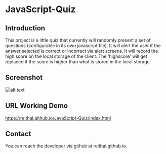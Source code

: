 # JavaScript-Quiz

## Introduction

This project is a little quiz that currently will randomly present a set of questions (configurable in its own javascript file). It will alert the user if the answer selected is correct or incorrect via alert screens. It will record the high score on the local storage of the client. The 'highscore' will get replaced if the score is higher than what is stored in the local storage.

## Screenshot

![alt text](https://reithal.github.io/Javascript-Quiz/assets/images/javascript-screen.png)

## URL Working Demo

<https://reithal.github.io/JavaScript-Quiz/index.html>

## Contact

You can reach the developer via github at reithal.github.io.

